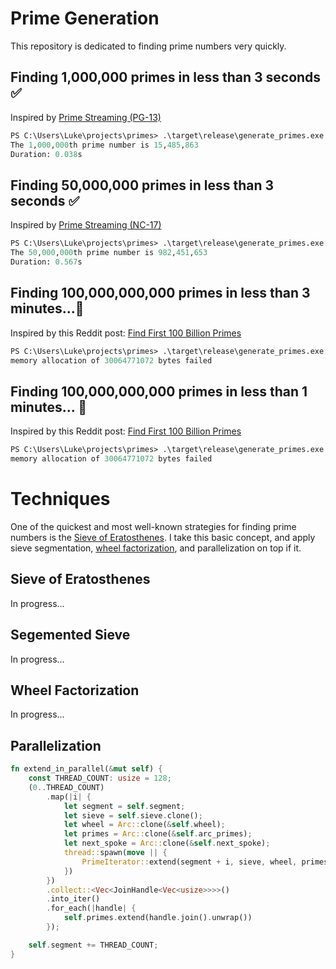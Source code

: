 # Prime Generation
This repository is dedicated to finding prime numbers very quickly.

## Finding 1,000,000 primes in less than 3 seconds ✅
Inspired by [Prime Streaming (PG-13)](https://www.codewars.com/kata/5519a584a73e70fa570005f5)
```ps
PS C:\Users\Luke\projects\primes> .\target\release\generate_primes.exe 1000000
The 1,000,000th prime number is 15,485,863
Duration: 0.038s
```
## Finding 50,000,000 primes in less than 3 seconds ✅
Inspired by [Prime Streaming (NC-17)](https://www.codewars.com/kata/5519a584a73e70fa570005f5)
```ps
PS C:\Users\Luke\projects\primes> .\target\release\generate_primes.exe 50000000
The 50,000,000th prime number is 982,451,653
Duration: 0.567s
```
## Finding 100,000,000,000 primes in less than 3 minutes...🔲
Inspired by this Reddit post: [Find First 100 Billion Primes](https://www.reddit.com/r/learnprogramming/comments/du8bii/find_first_100_billion_primes/)
```ps
PS C:\Users\Luke\projects\primes> .\target\release\generate_primes.exe 100000000000
memory allocation of 30064771072 bytes failed
```
## Finding 100,000,000,000 primes in less than 1 minutes... 🔲 
Inspired by this Reddit post: [Find First 100 Billion Primes](https://www.reddit.com/r/learnprogramming/comments/du8bii/find_first_100_billion_primes/)
```ps
PS C:\Users\Luke\projects\primes> .\target\release\generate_primes.exe 100000000000
memory allocation of 30064771072 bytes failed
```

# Techniques
One of the quickest and most well-known strategies for finding prime numbers is the [Sieve of Eratosthenes](https://en.wikipedia.org/wiki/Sieve_of_Eratosthenes). I take this basic concept, and apply sieve segmentation, [wheel factorization](https://en.wikipedia.org/wiki/Wheel_factorization), and parallelization on top if it.
## Sieve of Eratosthenes
In progress...
## Segemented Sieve
In progress...
## Wheel Factorization
In progress...
## Parallelization
```rust
fn extend_in_parallel(&mut self) {
    const THREAD_COUNT: usize = 128;
    (0..THREAD_COUNT)
        .map(|i| {
            let segment = self.segment;
            let sieve = self.sieve.clone();
            let wheel = Arc::clone(&self.wheel);
            let primes = Arc::clone(&self.arc_primes);
            let next_spoke = Arc::clone(&self.next_spoke);
            thread::spawn(move || {
                PrimeIterator::extend(segment + i, sieve, wheel, primes, next_spoke)
            })
        })
        .collect::<Vec<JoinHandle<Vec<usize>>>>()
        .into_iter()
        .for_each(|handle| {
            self.primes.extend(handle.join().unwrap())
        });

    self.segment += THREAD_COUNT;
}
```
